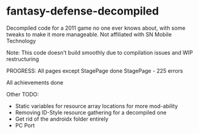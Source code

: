 # fantasy-defense-decompiled
 Decompiled code for a 2011 game no one ever knows about, with some tweaks to make it more manageable. Not affiliated with SN Mobile Technology

Note: This code doesn't build smoothly due to compilation issues and WIP restructuring

PROGRESS:
All pages except StagePage done
StagePage - 225 errors

All achievements done

Other TODO:
- Static variables for resource array locations for more mod-ability
- Removing ID-Style resource gathering for a decompiled one
- Get rid of the androidx folder entirely
- PC Port
